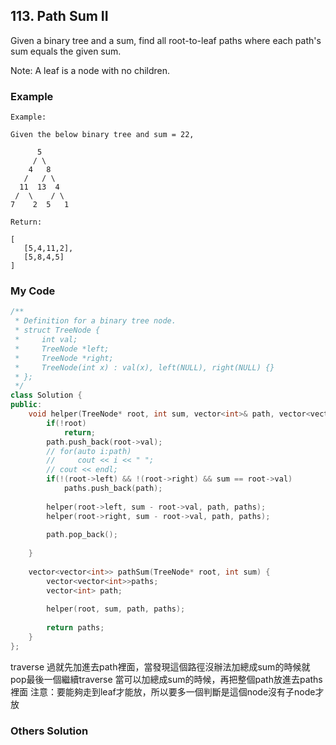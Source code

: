 ## 113. Path Sum II

Given a binary tree and a sum, find all root-to-leaf paths where each path's sum equals the given sum.

Note: A leaf is a node with no children.


### Example
```
Example:

Given the below binary tree and sum = 22,

      5
     / \
    4   8
   /   / \
  11  13  4
 /  \    / \
7    2  5   1

Return:

[
   [5,4,11,2],
   [5,8,4,5]
]

```

### My Code
```c++
/**
 * Definition for a binary tree node.
 * struct TreeNode {
 *     int val;
 *     TreeNode *left;
 *     TreeNode *right;
 *     TreeNode(int x) : val(x), left(NULL), right(NULL) {}
 * };
 */
class Solution {
public:
    void helper(TreeNode* root, int sum, vector<int>& path, vector<vector<int>>& paths){
        if(!root)
            return;
        path.push_back(root->val);
        // for(auto i:path)
        //     cout << i << " ";
        // cout << endl;
        if(!(root->left) && !(root->right) && sum == root->val)
            paths.push_back(path);
        
        helper(root->left, sum - root->val, path, paths);
        helper(root->right, sum - root->val, path, paths);
        
        path.pop_back();
        
    }
    
    vector<vector<int>> pathSum(TreeNode* root, int sum) {
        vector<vector<int>>paths;
        vector<int> path;
        
        helper(root, sum, path, paths);
        
        return paths;
    }
};
```
traverse 過就先加進去path裡面，當發現這個路徑沒辦法加總成sum的時候就pop最後一個繼續traverse
當可以加總成sum的時候，再把整個path放進去paths裡面
注意：要能夠走到leaf才能放，所以要多一個判斷是這個node沒有子node才放



### Others Solution
```c++
```
